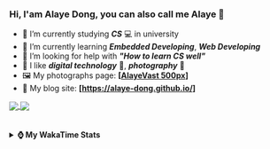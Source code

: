 ### Hi, **I'am Alaye Dong**, you can also call me **Alaye** 👋

- 📖 I’m currently studying ***CS*** 💻 in university
- 🌱 I’m currently learning ***Embedded Developing***, ***Web Developing***
- 🤔 I’m looking for help with ***"How to learn CS well"***
- 🤩 I like ***digital technology*** 📱, ***photography*** 📸
- 🖼️ My photographs page: **[[AlayeVast 500px](https://500px.com.cn/AlayeVast)]**
- 📰 My blog site: **[https://alaye-dong.github.io/]**

<!--
[![Alaye's GitHub stats](https://github-readme-stats.vercel.app/api?username=Alaye-Dong&custom_title=Alaye%20Dong`s%20GitHub%20stats&show_icons=true&rank_icon=percentile&theme=transparent&include_all_commits=true&count_private=true)](https://github.com/anuraghazra/github-readme-stats) 
[![Top Langs](https://github-readme-stats.vercel.app/api/top-langs/?username=Alaye-Dong\&layout=compact&theme=transparent)](https://github.com/anuraghazra/github-readme-stats)
-->
<a href="https://github.com/anuraghazra/github-readme-stats">
  <img height=200 align="center" src="https://github-readme-stats.vercel.app/api?username=Alaye-Dong&custom_title=Alaye%20Dong`s%20GitHub%20stats&show_icons=true&rank_icon=percentile&theme=transparent&include_all_commits=true&count_private=true" />
</a>
<a href="https://github.com/anuraghazra/convoychat">
  <img height=200 align="center" src="https://github-readme-stats.vercel.app/api/top-langs/?username=Alaye-Dong&layout=compact&theme=transparent&include_all_commits=true&count_private=true&langs_count=8&card_width=300" />
</a>

<br />
<br />

<div style="display:none"> 
  <img src="https://visitor-badge.laobi.icu/badge?page_id=Alaye-Dong.Alaye-Dong"/>
</div>
<br />

<details>	
  <summary><b> ⌚ My WakaTime Stats </b></summary>

<br />

<!--START_SECTION:waka-->
![Code Time](http://img.shields.io/badge/Code%20Time-371%20hrs%2014%20mins-blue)

![Profile Views](http://img.shields.io/badge/Profile%20Views-0-blue)

![Lines of code](https://img.shields.io/badge/From%20Hello%20World%20I%27ve%20Written-814.1%20thousand%20lines%20of%20code-blue)

**🐱 My GitHub Data** 

> 📦 85.5 kB Used in GitHub's Storage 
 > 
> 🏆 14 Contributions in the Year 2025
 > 
> 🚫 Not Opted to Hire
 > 
> 📜 20 Public Repositories 
 > 
> 🔑 5 Private Repositories 
 > 
**I'm a Night 🦉** 

```text
🌞 Morning                82 commits          ██░░░░░░░░░░░░░░░░░░░░░░░   06.52 % 
🌆 Daytime                400 commits         ████████░░░░░░░░░░░░░░░░░   31.82 % 
🌃 Evening                504 commits         ██████████░░░░░░░░░░░░░░░   40.10 % 
🌙 Night                  271 commits         █████░░░░░░░░░░░░░░░░░░░░   21.56 % 
```
📅 **I'm Most Productive on Sunday** 

```text
Monday                   217 commits         ████░░░░░░░░░░░░░░░░░░░░░   17.26 % 
Tuesday                  153 commits         ███░░░░░░░░░░░░░░░░░░░░░░   12.17 % 
Wednesday                140 commits         ███░░░░░░░░░░░░░░░░░░░░░░   11.14 % 
Thursday                 203 commits         ████░░░░░░░░░░░░░░░░░░░░░   16.15 % 
Friday                   163 commits         ███░░░░░░░░░░░░░░░░░░░░░░   12.97 % 
Saturday                 151 commits         ███░░░░░░░░░░░░░░░░░░░░░░   12.01 % 
Sunday                   230 commits         █████░░░░░░░░░░░░░░░░░░░░   18.30 % 
```


📊 **This Week I Spent My Time On** 

```text
💬 Programming Languages: 
Vue.js                   1 hr 40 mins        ██████████░░░░░░░░░░░░░░░   38.67 % 
JSON                     53 mins             █████░░░░░░░░░░░░░░░░░░░░   20.44 % 
TypeScript               39 mins             ████░░░░░░░░░░░░░░░░░░░░░   15.24 % 
Astro                    34 mins             ███░░░░░░░░░░░░░░░░░░░░░░   13.24 % 
JavaScript               13 mins             █░░░░░░░░░░░░░░░░░░░░░░░░   05.30 % 

🔥 Editors: 
VS Code                  4 hrs 19 mins       █████████████████████████   100.00 % 

🐱‍💻 Projects: 
cover-craft              2 hrs 43 mins       ████████████████░░░░░░░░░   62.90 % 
blog-fuwari-astro        1 hr 8 mins         ███████░░░░░░░░░░░░░░░░░░   26.32 % 
CoverView                19 mins             ██░░░░░░░░░░░░░░░░░░░░░░░   07.68 % 
Intelli-Agri-Hub         8 mins              █░░░░░░░░░░░░░░░░░░░░░░░░   03.10 % 
```

**I Mostly Code in C** 

```text
TypeScript               6 repos             █████░░░░░░░░░░░░░░░░░░░░   20.69 % 
JavaScript               3 repos             ███░░░░░░░░░░░░░░░░░░░░░░   10.34 % 
C++                      3 repos             ███░░░░░░░░░░░░░░░░░░░░░░   10.34 % 
Java                     2 repos             ██░░░░░░░░░░░░░░░░░░░░░░░   06.90 % 
CSS                      1 repo              █░░░░░░░░░░░░░░░░░░░░░░░░   03.45 % 
```



**Timeline**

![Lines of Code chart](https://raw.githubusercontent.com/Alaye-Dong/Alaye-Dong/main/assets/bar_graph.png)


 Last Updated on 03/02/2025 18:43:21 UTC
<!--END_SECTION:waka-->

</details>
